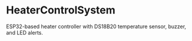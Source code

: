 # HeaterControlSystem
ESP32-based heater controller with DS18B20 temperature sensor, buzzer, and LED alerts.

